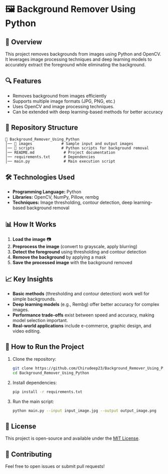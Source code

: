 # 🖼️ Background Remover Using Python  

## 📌 Overview  
This project removes backgrounds from images using Python and OpenCV. It leverages image processing techniques and deep learning models to accurately extract the foreground while eliminating the background.  

## 🔍 Features  
- Removes background from images efficiently  
- Supports multiple image formats (JPG, PNG, etc.)  
- Uses OpenCV and image processing techniques.  
- Can be extended with deep learning-based methods for better accuracy  

## 📂 Repository Structure  
```
📁 Background_Remover_Using_Python
│── 📂 images             # Sample input and output images
│── 📂 scripts            # Python scripts for background removal
│── README.md             # Project documentation
│── requirements.txt      # Dependencies
│── main.py               # Main execution script
```

## 🛠️ Technologies Used  
- **Programming Language:** Python  
- **Libraries:** OpenCV, NumPy, Pillow, rembg  
- **Techniques:** Image thresholding, contour detection, deep learning-based background removal  

## 📊 How It Works  
1. **Load the image** 📷  
2. **Preprocess the image** (convert to grayscale, apply blurring)  
3. **Detect the foreground** using thresholding and contour detection  
4. **Remove the background** by applying a mask  
5. **Save the processed image** with the background removed  

## 📈 Key Insights  
- **Basic methods** (thresholding and contour detection) work well for simple backgrounds.  
- **Deep learning models** (e.g., Rembg) offer better accuracy for complex images.  
- **Performance trade-offs** exist between speed and accuracy, making model selection important.  
- **Real-world applications** include e-commerce, graphic design, and video editing.  

## 🚀 How to Run the Project  
1. Clone the repository:  
   ```bash
   git clone https://github.com/Chirudeep23/Background_Remover_Using_Python.git
   cd Background_Remover_Using_Python
   ```
2. Install dependencies:  
   ```bash
   pip install -r requirements.txt
   ```
3. Run the main script:  
   ```bash
   python main.py --input input_image.jpg --output output_image.png
   ```

## 📜 License  
This project is open-source and available under the [MIT License](LICENSE).  

## 🤝 Contributing  
Feel free to open issues or submit pull requests!  
